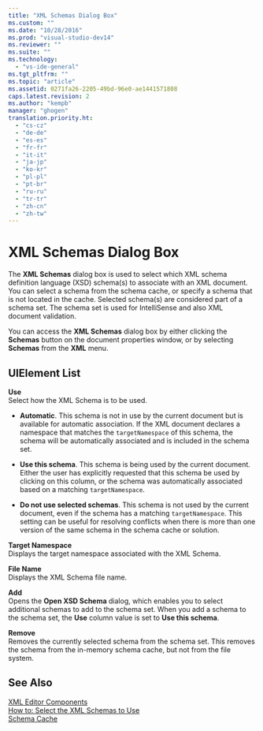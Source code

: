 ```yaml
---
title: "XML Schemas Dialog Box"
ms.custom: ""
ms.date: "10/28/2016"
ms.prod: "visual-studio-dev14"
ms.reviewer: ""
ms.suite: ""
ms.technology: 
  - "vs-ide-general"
ms.tgt_pltfrm: ""
ms.topic: "article"
ms.assetid: 0271fa26-2205-49bd-96e0-ae1441571808
caps.latest.revision: 2
ms.author: "kempb"
manager: "ghogen"
translation.priority.ht: 
  - "cs-cz"
  - "de-de"
  - "es-es"
  - "fr-fr"
  - "it-it"
  - "ja-jp"
  - "ko-kr"
  - "pl-pl"
  - "pt-br"
  - "ru-ru"
  - "tr-tr"
  - "zh-cn"
  - "zh-tw"
---
```

# XML Schemas Dialog Box
The **XML Schemas** dialog box is used to select which XML schema definition language (XSD) schema(s) to associate with an XML document. You can select a schema from the schema cache, or specify a schema that is not located in the cache. Selected schema(s) are considered part of a schema set. The schema set is used for IntelliSense and also XML document validation.  
  
 You can access the **XML Schemas** dialog box by either clicking the **Schemas** button on the document properties window, or by selecting **Schemas** from the **XML** menu.  
  
## UIElement List  
 **Use**  
 Select how the XML Schema is to be used.  
  
-   **Automatic**. This schema is not in use by the current document but is available for automatic association. If the XML document declares a namespace that matches the `targetNamespace` of this schema, the schema will be automatically associated and is included in the schema set.  
  
-   **Use this schema**. This schema is being used by the current document. Either the user has explicitly requested that this schema be used by clicking on this column, or the schema was automatically associated based on a matching `targetNamespace`.  
  
-   **Do not use selected schemas**. This schema is not used by the current document, even if the schema has a matching `targetNamespace`. This setting can be useful for resolving conflicts when there is more than one version of the same schema in the schema cache or solution.  
  
 **Target Namespace**  
 Displays the target namespace associated with the XML Schema.  
  
 **File Name**  
 Displays the XML Schema file name.  
  
 **Add**  
 Opens the **Open XSD Schema** dialog, which enables you to select additional schemas to add to the schema set. When you add a schema to the schema set, the **Use** column value is set to **Use this schema**.  
  
 **Remove**  
 Removes the currently selected schema from the schema set. This removes the schema from the in-memory schema cache, but not from the file system.  
  
## See Also  
 [XML Editor Components](../xml-tools/xml-editor-components.md)   
 [How to: Select the XML Schemas to Use](../xml-tools/how-to-select-the-xml-schemas-to-use.md)   
 [Schema Cache](../xml-tools/schema-cache.md)